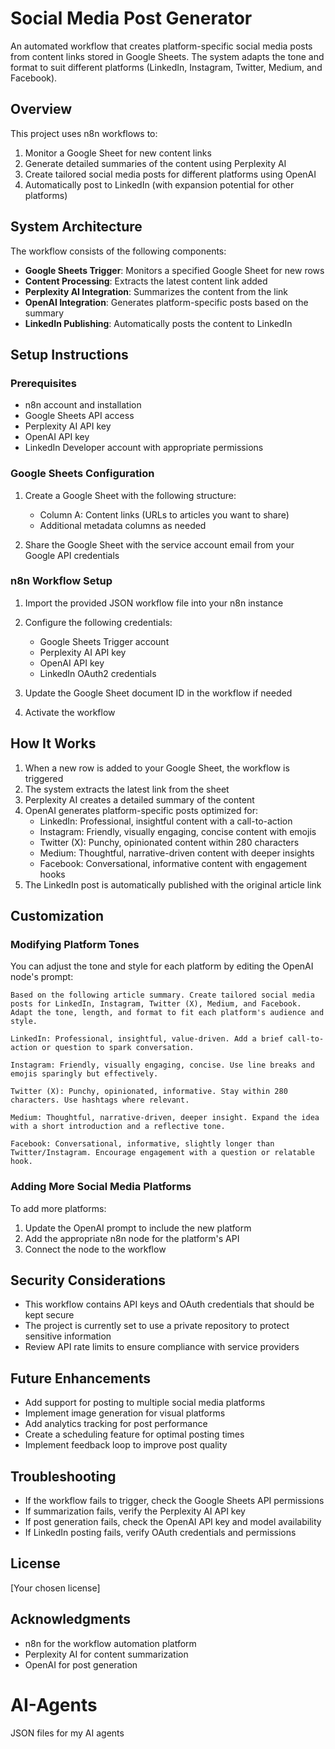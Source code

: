 # Social Media Post Generator

An automated workflow that creates platform-specific social media posts from content links stored in Google Sheets. The system adapts the tone and format to suit different platforms (LinkedIn, Instagram, Twitter, Medium, and Facebook).

## Overview

This project uses n8n workflows to:
1. Monitor a Google Sheet for new content links
2. Generate detailed summaries of the content using Perplexity AI
3. Create tailored social media posts for different platforms using OpenAI
4. Automatically post to LinkedIn (with expansion potential for other platforms)

## System Architecture

The workflow consists of the following components:

- **Google Sheets Trigger**: Monitors a specified Google Sheet for new rows
- **Content Processing**: Extracts the latest content link added
- **Perplexity AI Integration**: Summarizes the content from the link
- **OpenAI Integration**: Generates platform-specific posts based on the summary
- **LinkedIn Publishing**: Automatically posts the content to LinkedIn

## Setup Instructions

### Prerequisites

- n8n account and installation
- Google Sheets API access
- Perplexity AI API key
- OpenAI API key
- LinkedIn Developer account with appropriate permissions

### Google Sheets Configuration

1. Create a Google Sheet with the following structure:
   - Column A: Content links (URLs to articles you want to share)
   - Additional metadata columns as needed

2. Share the Google Sheet with the service account email from your Google API credentials

### n8n Workflow Setup

1. Import the provided JSON workflow file into your n8n instance
2. Configure the following credentials:
   - Google Sheets Trigger account
   - Perplexity AI API key
   - OpenAI API key
   - LinkedIn OAuth2 credentials

3. Update the Google Sheet document ID in the workflow if needed
4. Activate the workflow

## How It Works

1. When a new row is added to your Google Sheet, the workflow is triggered
2. The system extracts the latest link from the sheet
3. Perplexity AI creates a detailed summary of the content
4. OpenAI generates platform-specific posts optimized for:
   - LinkedIn: Professional, insightful content with a call-to-action
   - Instagram: Friendly, visually engaging, concise content with emojis
   - Twitter (X): Punchy, opinionated content within 280 characters
   - Medium: Thoughtful, narrative-driven content with deeper insights
   - Facebook: Conversational, informative content with engagement hooks
5. The LinkedIn post is automatically published with the original article link

## Customization

### Modifying Platform Tones

You can adjust the tone and style for each platform by editing the OpenAI node's prompt:

```
Based on the following article summary. Create tailored social media posts for LinkedIn, Instagram, Twitter (X), Medium, and Facebook. Adapt the tone, length, and format to fit each platform's audience and style.

LinkedIn: Professional, insightful, value-driven. Add a brief call-to-action or question to spark conversation.

Instagram: Friendly, visually engaging, concise. Use line breaks and emojis sparingly but effectively.

Twitter (X): Punchy, opinionated, informative. Stay within 280 characters. Use hashtags where relevant.

Medium: Thoughtful, narrative-driven, deeper insight. Expand the idea with a short introduction and a reflective tone.

Facebook: Conversational, informative, slightly longer than Twitter/Instagram. Encourage engagement with a question or relatable hook.
```

### Adding More Social Media Platforms

To add more platforms:
1. Update the OpenAI prompt to include the new platform
2. Add the appropriate n8n node for the platform's API
3. Connect the node to the workflow

## Security Considerations

- This workflow contains API keys and OAuth credentials that should be kept secure
- The project is currently set to use a private repository to protect sensitive information
- Review API rate limits to ensure compliance with service providers

## Future Enhancements

- Add support for posting to multiple social media platforms
- Implement image generation for visual platforms
- Add analytics tracking for post performance
- Create a scheduling feature for optimal posting times
- Implement feedback loop to improve post quality

## Troubleshooting

- If the workflow fails to trigger, check the Google Sheets API permissions
- If summarization fails, verify the Perplexity AI API key
- If post generation fails, check the OpenAI API key and model availability
- If LinkedIn posting fails, verify OAuth credentials and permissions

## License

[Your chosen license]

## Acknowledgments

- n8n for the workflow automation platform
- Perplexity AI for content summarization
- OpenAI for post generation


# AI-Agents
JSON files for my AI agents
